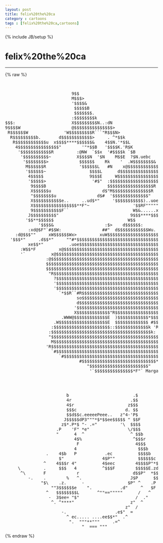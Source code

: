 ```yaml
---
layout: post
title: felix%20the%20ca
category : cartoons
tags : [felix%20the%20ca,cartoons]
---
```

{% include JB/setup %}
# felix%20the%20ca
---
{% raw %}
<pre>


                          9$$                                                  
                          M$$$&gt;                                                
                          &#039;$$$$&amp;                                               
                           $$$$$B                                              
                           $$$$$$$.                                            
                          :$$$$$$$$k                                           
$$$:                      X$$$$$$$$$N..:dN                                     
9$$$$W                    @$$$$$$$$$$$$$$$&gt;                                    
 R$$$$$$W              &#039;W$$$$$$$$$R```&quot;R$$$N&gt;                                  
  R$$$$$$$$$b.       d$$$$$$$$$$$$&gt;     . ^*$$k                                
   R$$$$$$$$$$$$u  x$$$$****$$$$$$&amp;    4$$N.&#039;*$$L                              
    4$$$$$$$$$$$$$$$$&quot;        &#039;&quot;*$$B   &#039;$$$$K.&#039;R$K                             
     &#039;$$$$$$$$$$$$R         :@NW  `$$x  &#039;#$$$$k `$B                            
      &#039;$$$$$$$$$$~          X$$$$N  &#039;$N    M$$E  ?$N.uebc                      
       &#039;$$$$$$$$&gt;            $$$$$$    Rk    &#039;  .W$$$$$$$$&amp;                    
        M$$$$$$R             &#039;$$$$$$L   #N    x@$$$$$$$$$$$$&gt;                  
        &#039;$$$$$$~                 $$$$L      d$$$$$$$$$$$$$$$E                  
         4$$$$$                  9$$$E     W$$$$$$$$$$$$$$$$E                  
         &#039;$$$$$&gt;                  &#039;#$&quot;  :$$$$$$$$$$$$$$$$$$$                   
          9$$$$B                        $$$$$$$$$$$$$$$$$$R                    
          X$$$$$$u                    d$&quot;M$$$$$$$$$$$$$$$R                     
          &quot;$$$$$$$$u                d$#  &#039;$$$$$$$$$$$$$$&quot;                      
          X$$$$$$$$$$$e..     ..ud$*&quot;     &#039;$$$$$$$$$$$)..uoe@$$$               
          X$$$$$$$$$$$$$$$$$**F&quot;~                 &#039;$$RF&quot;&quot;&quot;&quot;&quot;~                  
          9$$$$$$$$$$$F``                         W$&amp;......x:.                 
         J$$$$$$$$$$&quot;                            9$$$****$$$$*                 
        &#039;$$**$$$$$$                             W$$                            
             &#039;$$$$&amp;                    :$&gt;    d$$$$$$:                         
         :xd@$F&quot;`#$$W:                ##&quot;  d$$$$$$$$$$$$Wu.                    
    :d@$$$&quot;&quot;     xW$$$$$$Wx&gt;         xuW$$$$$$$$$$$$$$$$$$$$$W&gt;                
  &#039;$$$*&quot;     .d$$*&quot;     &quot;&quot;#*$$$$$$$$$$$$$$$$$$$$$$$$$$$$$$$$$$$                
         xe$$*&quot;          .uoe$$$$$$$$$$$$$$$$$$$$$$$$$$$$$$$$$$&gt;               
      :W$$*F         x@$$$$$$$$$$$$$$$$$$$$$$$$$$$$$$$$$$$$$$$$                
      &#039;`          x@$$$$$$$$$$$$$$$$$$$$$$$$$$$$$$$$$$$$$$$$$$k                
                :@$$$$$$$$$$$$$$$$$$$$$$$$$$$$$$$$$$$$$$$$$$$$$&gt;               
                $$$$$$$$$$$$$$$$$$$$$$$$$$$$$$$$$$$$$$$$$$$$$$$&amp;               
                $$$$$$$$$$$$$$$$$$$$$$$$$$$$$$$$$$$$$$$$$$$$$$$$               
                 &quot;R$$$$$$$$$$$$$$$$$$$$$$$$$$$$$$$$$$$$$$$$$$$$$              :
                   ?$$$$$$$$$$$$$$$$$$$$$$$$$$$$$$$$$$$$$$$$$$$E             W$
                   &#039;$$$$$$$$$$$$$$$$$$$$$$$$$$$$$$$$$$$$$$$$$$$F           :$$$
                   &#039;$$$$$$$$$$$$$$$$$$$$$$$$$$$$$$$$$$$$$$$$$$E            $$$$
                     `*$$R``#R$$$$$$$$$$$$$$$$$$$$$$$$$$$$$$$$$          :$$$$$
                            so$$$$$$$$$$$$$$$$$$$$$$$$$$$$$$$$$N       :@$$$$$$
                            d$$$$$$$$$$$$$$$$$$$$$$$$$$$$$$$$$$$$Nu. x$$$$$$$$$
                           &#039;$$$$$$$$$$$$$$$$$$$$$$$$$$$$$$$$$$$$$$$$$$$$$$$$$$$
                           X$$$$$$$$$$$$$&quot;R$$$$$$$$$$$$$$$$$$$$$$$$$$$$$$$$$$$$
                      .WWW@$$$$$$$$$$$$$E  )$$$$$$$$$$$$*$$$$$$$$$$$$$$$$$$$$$$
                   .W$$$$$$$$$$$$$$$$$$$E  $$$$$$$$$$$$$ #$$$$$$$$$$$$$$$$$$$$$
                  :$$$$$$$$$$$$$$$$$$$$$$::$$$$$$$$$$$$$k &#039;R$$$$$$$$$$$$$$$$$$R
                 :$$$$$$$$$$$$$$$$$$$$$$$$$$$$$$$$$$$$$$$k: `R$$$$$$$$$$$$$$#  
                 &quot;$$$$$$$$$$$$$$$$$$$$$$$$$$$$$$$$$$$$$$$$$$k &#039;&quot;R$$$$$$$R&quot;`    
                  M$$$$$$$$$$$$$$$$$$$$$$$$$$$$$$$$$$$$$$$$$$$&gt;                
                &#039;R$$$$$$$$$$$$$$$$$$$$$$$$$$$$$$$$$$$$$$$$$$$$&amp;                
                  `#$$$$$$$$$$$$$$$$$$$$$$$$$$$$$$$$$$$$$$$$$$E                
                     `#$$$$$$$$$$$$$$$$$$$$$$$$$$$$$$$$$$$$$$R                 
                             #$$$$$$$$$$$$$$$$$$$$$$$$$$$$$*                   
                                &quot;$$$$$$$$$$$$$$$$$$$$$$$&quot;                      
                                 &#039;`$$$$$$$$$$$$$$$*F&quot;` Margaret Chatfield



                                                                        
                        b                         .$                    
                        4r                       .$$                    
                        4$r                     z$$$                    
                        $$$c                   d. $$                    
                        $$d$$c.eeeeePeee..   z&quot;4-&#039;P$                    
                       J$$$$$dP3&quot;&quot;&quot;*$*$$ee$$$$$ &quot; $$F                   
                      z$*.P*$ &quot;- .=&quot;         &#039;\  $$$$                   
                    .P    &#039;F&quot; *e&quot;               \/$$$                   
                    &quot;      4  ^                  ^ $$b                  
                           4$%                    ^$$$r                 
                            F                      4$$$                 
                           4                        $$$b                
                .    4$b   P           .ec          $$$$b               
                     $&quot;               4$P&quot;&quot;         $$$$$$c             
               ^    4$$$r 4&quot;          4$eec        4$$$$P&quot;*$e           
     \         .     $$$   4          ^$$$F        $$$$$E.zd$$$&quot;        
      ^\       F            r                     d$$P&quot;  *$$$P .^       
         -.    .        %   ^.                   J$P      $$F.      /   
              &quot;$\    .z.      -                 $P&quot; ^    .P      .^     
                  &quot;&quot;3$$$$$$e    &quot;.           .d&quot;     ^   $F  -&quot;         
                ^   $$$$$$$$L       ^&quot;&quot;==&quot;&quot;&quot;&quot;&quot;      /   ^               
                 -  3$ee= &quot;$&quot;                      /  .&quot;                
                  ^. ^****&quot;                      z&quot;  ^                  
                                               z&quot;  /                    
                      -.                   .e$&quot;  =                      
                        ^ ec..... ....ee$$*&quot;  .^                        
                         &quot;.  &quot;&quot;&quot;**&quot;&quot;&quot;     .=^                           
                              &quot;  === &quot;&quot;&quot;                                 </pre>
{% endraw %}
